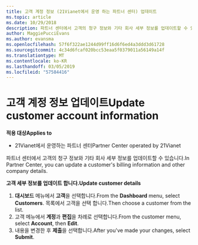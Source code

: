 ```yaml
---
title: 고객 계정 정보 (21Vianet에서 운영 하는 파트너 센터) 업데이트
ms.topic: article
ms.date: 10/29/2018
description: 파트너 센터에서 고객의 청구 정보와 기타 회사 세부 정보를 업데이트할 수 있습니다.
author: MaggiePucciEvans
ms.author: evansma
ms.openlocfilehash: 57f6f322ae1244d99ff16d6f6ed4a3ddd3d61728
ms.sourcegitcommit: 4c34d6fcaf020bcc53eaa5f0379011a56149a14f
ms.translationtype: MT
ms.contentlocale: ko-KR
ms.lasthandoff: 03/05/2019
ms.locfileid: "57584416"
---
```

# <a name="update-customer-account-information"></a><span data-ttu-id="b2004-103">고객 계정 정보 업데이트</span><span class="sxs-lookup"><span data-stu-id="b2004-103">Update customer account information</span></span>

<span data-ttu-id="b2004-104">**적용 대상**</span><span class="sxs-lookup"><span data-stu-id="b2004-104">**Applies to**</span></span>

-   <span data-ttu-id="b2004-105">21Vianet에서 운영하는 파트너 센터</span><span class="sxs-lookup"><span data-stu-id="b2004-105">Partner Center operated by 21Vianet</span></span>


<span data-ttu-id="b2004-106">파트너 센터에서 고객의 청구 정보와 기타 회사 세부 정보를 업데이트할 수 있습니다.</span><span class="sxs-lookup"><span data-stu-id="b2004-106">In Partner Center, you can update a customer's billing information and other company details.</span></span>

<span data-ttu-id="b2004-107">**고객 세부 정보를 업데이트 합니다.**</span><span class="sxs-lookup"><span data-stu-id="b2004-107">**Update customer details**</span></span>

1.  <span data-ttu-id="b2004-108">**대시보드** 메뉴에서 **고객**을 선택합니다.</span><span class="sxs-lookup"><span data-stu-id="b2004-108">From the **Dashboard** menu, select **Customers**.</span></span> <span data-ttu-id="b2004-109">목록에서 고객을 선택 합니다.</span><span class="sxs-lookup"><span data-stu-id="b2004-109">Then choose a customer from the list.</span></span>
2.  <span data-ttu-id="b2004-110">고객 메뉴에서 **계정**과 **편집**을 차례로 선택합니다.</span><span class="sxs-lookup"><span data-stu-id="b2004-110">From the customer menu, select **Account**, then **Edit**.</span></span>
3.  <span data-ttu-id="b2004-111">내용을 변경한 후 **제출**을 선택합니다.</span><span class="sxs-lookup"><span data-stu-id="b2004-111">After you've made your changes, select **Submit**.</span></span>
